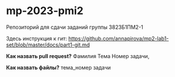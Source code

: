 # mp-2023-pmi2
Репозиторий для сдачи заданий группы 3823Б1ПМ2-1

Здесь инструкция к гит:
https://github.com/annapirova/mp2-lab1-set/blob/master/docs/part1-git.md

__Как назвать pull request?__
Фамилия Тема Номер задачи, 

__Как назвать файлы?__
тема_номер задачи
